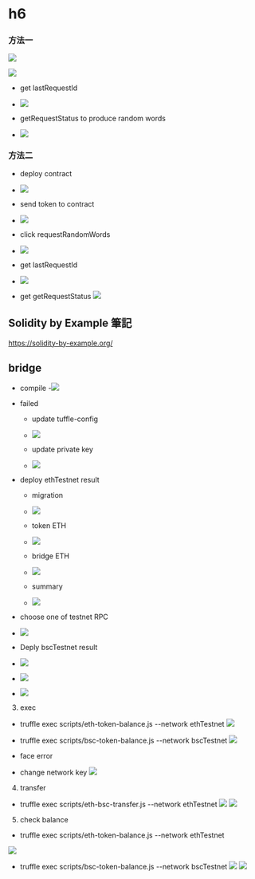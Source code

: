 # h6

### 方法一
![](https://i.imgur.com/KDommSi.png)

![](https://i.imgur.com/20ZVtdW.png)

- get lastRequestId
- ![](https://i.imgur.com/pRN8Zvm.png)

- getRequestStatus to produce random words
- ![](https://i.imgur.com/6D2JrZ2.png)

### 方法二

- deploy contract
- ![](https://i.imgur.com/Nug2MGk.png)

- send token to contract
- ![](https://i.imgur.com/n8T05IT.png)

- click requestRandomWords
- ![](https://i.imgur.com/NTyZLDr.png)


- get lastRequestId
- ![](https://i.imgur.com/N02mfO8.png)


- get getRequestStatus
![](https://i.imgur.com/COIOBvD.png)

## Solidity by Example 筆記
https://solidity-by-example.org/



## bridge

- compile
-![](https://i.imgur.com/BCBwOkb.png)

- failed
    - update tuffle-config
    - ![](https://i.imgur.com/ROMRLsY.png)

    - update private key
    - ![](https://i.imgur.com/oIOZhFS.png)
- deploy ethTestnet result
    - migration
    - ![](https://i.imgur.com/JIBw4X8.png)

    - token ETH
    - ![](https://i.imgur.com/ibHzIVD.png)

    - bridge ETH
    - ![](https://i.imgur.com/cRlhWbE.png)

    - summary
    - ![](https://i.imgur.com/JyIp0un.png)

- choose one of testnet RPC
- ![](https://i.imgur.com/sdatp3B.png)

- Deply bscTestnet result
- ![](https://i.imgur.com/L755Gmw.png)
- ![](https://i.imgur.com/A1CgZZg.png)
- ![](https://i.imgur.com/ajcGkPC.png)

3. exec
- truffle exec scripts/eth-token-balance.js --network ethTestnet
![](https://i.imgur.com/Np257Sm.png)

- truffle exec scripts/bsc-token-balance.js --network bscTestnet
![](https://i.imgur.com/O6N5nZb.png)


- face error
- change network key
![](https://i.imgur.com/ERv6LrX.png)

4. transfer
- truffle exec scripts/eth-bsc-transfer.js --network ethTestnet
![](https://i.imgur.com/2jZ1GSM.png)
![](https://i.imgur.com/u8Ot5Xc.png)


5. check balance
- truffle exec scripts/eth-token-balance.js --network ethTestnet

![](https://i.imgur.com/DIHIkjF.png)


- truffle exec scripts/bsc-token-balance.js --network bscTestnet
![](https://i.imgur.com/hUsdy8v.png)
![](https://i.imgur.com/GMQ7OSj.png)



